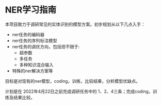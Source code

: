 # NER学习指南
本项目致力于调研常见的实体识别的模型方案。初步规划从以下几点入手：
- ner任务的编码器
- ner任务的序列标注模型
- ner任务的调优方向，包括但不限于:
  - 超参数
  - 多任务
  - 多种知识混合输入
- 特殊的ner解决方案等

目标是对现有的ner模型，coding，训练，比较结果，分析模型优缺点。

计划是在 2022年4月22日之前完成调研任务中的 1、2、4三条；完成coding，训练及结果比较。